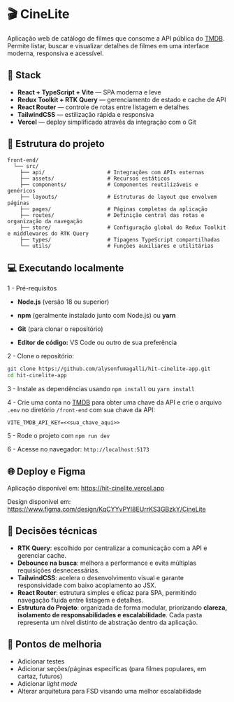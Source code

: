 # 🎬 CineLite

Aplicação web de catálogo de filmes que consome a API pública do [TMDB](https://www.themoviedb.org/).  
Permite listar, buscar e visualizar detalhes de filmes em uma interface moderna, responsiva e acessível.

## 🚀 Stack

- **React + TypeScript + Vite** — SPA moderna e leve
- **Redux Toolkit + RTK Query** — gerenciamento de estado e cache de API
- **React Router** — controle de rotas entre listagem e detalhes
- **TailwindCSS** — estilização rápida e responsiva
- **Vercel** — deploy simplificado através da integração com o Git

## 🧱 Estrutura do projeto
```
front-end/
  └── src/ 
    ├── api/                    # Integrações com APIs externas
    ├── assets/                 # Recursos estáticos
    ├── components/             # Componentes reutilizáveis e genéricos
    ├── layouts/                # Estruturas de layout que envolvem páginas
    ├── pages/                  # Páginas completas da aplicação
    ├── routes/                 # Definição central das rotas e organização da navegação
    ├── store/                  # Configuração global do Redux Toolkit e middlewares do RTK Query
    ├── types/                  # Tipagens TypeScript compartilhadas
    └── utils/                  # Funções auxiliares e utilitárias
```

## 💻 Executando localmente
1 - Pré-requisitos
- **Node.js** (versão 18 ou superior)

- **npm** (geralmente instalado junto com Node.js) ou **yarn**

- **Git** (para clonar o repositório)

- **Editor de código:** VS Code ou outro de sua preferência

2 - Clone o repositório:
   ```bash
   git clone https://github.com/alysonfumagalli/hit-cinelite-app.git
   cd hit-cinelite-app
  ```

3 - Instale as dependências usando ```npm install``` ou ```yarn install```

4 - Crie uma conta no [TMDB](https://developer.themoviedb.org/docs/getting-started) para obter uma chave da API e crie o arquivo ```.env``` no diretório ```/front-end``` com sua chave da API:
  ```
  VITE_TMDB_API_KEY=<<sua_chave_aqui>>
  ```

5 - Rode o projeto com ```npm run dev```

6 - Acesse no navegador: ```http://localhost:5173```

## 🌐 Deploy e Figma

Aplicação disponível em: https://hit-cinelite.vercel.app

Design disponível em: https://www.figma.com/design/KqCYYvPYl8EUrrKS3GBzkY/CineLite

## 🧠 Decisões técnicas

- **RTK Query**: escolhido por centralizar a comunicação com a API e gerenciar cache.
- **Debounce na busca**: melhora a performance e evita múltiplas requisições desnecessárias.
- **TailwindCSS**: acelera o desenvolvimento visual e garante responsividade com baixo acoplamento ao JSX.
- **React Router**: estrutura simples e eficaz para SPA, permitindo navegação fluida entre listagem e detalhes.
- **Estrutura do Projeto**: organizada de forma modular, priorizando **clareza, isolamento de responsabilidades e escalabilidade**. Cada pasta representa um nível distinto de abstração dentro da aplicação.


## 🔧 Pontos de melhoria
- Adicionar testes
- Adicionar seções/páginas específicas (para filmes populares, em cartaz, futuros)
- Adicionar _light mode_
- Alterar arquitetura para FSD visando uma melhor escalabilidade
